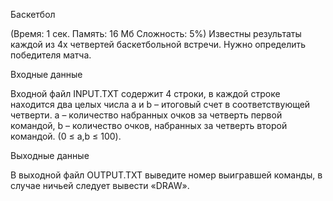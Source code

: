 Баскетбол

(Время: 1 сек. Память: 16 Мб Сложность: 5%)
Известны результаты каждой из 4х четвертей баскетбольной встречи. Нужно определить победителя матча.

Входные данные

Входной файл INPUT.TXT содержит 4 строки, в каждой строке находится два целых числа a и b – итоговый счет в соответствующей четверти. а – количество набранных очков за четверть первой командой, b – количество очков, набранных за четверть второй командой. (0 ≤ a,b ≤ 100).

Выходные данные

В выходной файл OUTPUT.TXT выведите номер выигравшей команды, в случае ничьей следует вывести «DRAW».